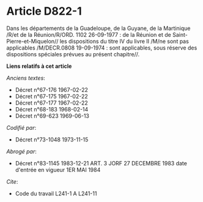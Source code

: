 # Article D822-1

Dans les départements de la Guadeloupe, de la Guyane, de la Martinique /R/et de la Réunion/R/ORD. 1102 26-09-1977 : de la
Réunion et de Saint-Pierre-et-Miquelon// les dispositions du titre IV du livre II /M/ne sont pas applicables /M/DECR.0808
19-09-1974 : sont applicables, sous réserve des dispositions spéciales prévues au présent chapitre//.

**Liens relatifs à cet article**

_Anciens textes_:

  - Décret n°67-176 1967-02-22
  - Décret n°67-175 1967-02-22
  - Décret n°67-177 1967-02-22
  - Décret n°68-183 1968-02-14
  - Décret n°69-623 1969-06-13

_Codifié par_:

  - Décret n°73-1048 1973-11-15

_Abrogé par_:

  - Décret n°83-1145 1983-12-21 ART. 3 JORF 27 DECEMBRE 1983 date d'entrée en vigueur 1ER MAI 1984

_Cite_:

  - Code du travail L241-1 A L241-11
